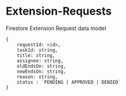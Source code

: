 # Extension-Requests

Firestore Extension Request data model

```
{
    requestId: <id>,
    taskId: string,
    title: string,
    assignee: string,
    oldEndsOn: string,
    newEndsOn: string,
    reason: string,
    status : `PENDING | APPROVED | DENIED`
}
```